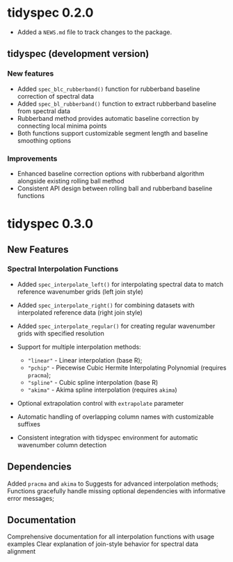 # tidyspec 0.2.0

- Added a `NEWS.md` file to track changes to the package.

## tidyspec (development version)
### New features

- Added `spec_blc_rubberband()` function for rubberband baseline correction of spectral data
- Added `spec_bl_rubberband()` function to extract rubberband baseline from spectral data
- Rubberband method provides automatic baseline correction by connecting local minima points
- Both functions support customizable segment length and baseline smoothing options

### Improvements

- Enhanced baseline correction options with rubberband algorithm alongside existing rolling ball method
- Consistent API design between rolling ball and rubberband baseline functions

# tidyspec 0.3.0

## New Features
### Spectral Interpolation Functions

- Added `spec_interpolate_left()` for interpolating spectral data to match reference wavenumber grids (left join style)
- Added `spec_interpolate_right()` for combining datasets with interpolated reference data (right join style)
- Added `spec_interpolate_regular()` for creating regular wavenumber grids with specified resolution
- Support for multiple interpolation methods:

  - `"linear"` - Linear interpolation (base R);
  - `"pchip"` - Piecewise Cubic Hermite Interpolating Polynomial (requires `pracma`);
  - `"spline"` - Cubic spline interpolation (base R)
  - `"akima"` - Akima spline interpolation (requires `akima`)

- Optional extrapolation control with `extrapolate` parameter
- Automatic handling of overlapping column names with customizable suffixes
- Consistent integration with tidyspec environment for automatic wavenumber column detection

## Dependencies

Added `pracma` and `akima` to Suggests for advanced interpolation methods;
Functions gracefully handle missing optional dependencies with informative error messages;

## Documentation

Comprehensive documentation for all interpolation functions with usage examples
Clear explanation of join-style behavior for spectral data alignment
